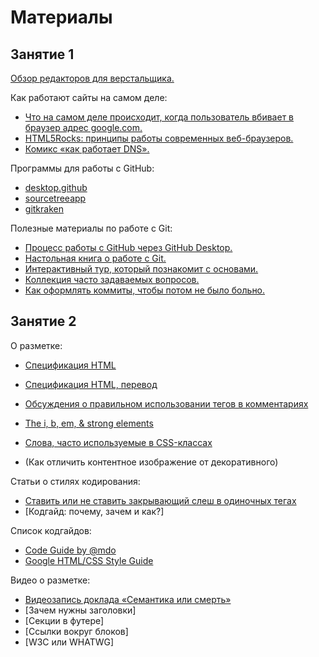 # Материалы #

## Занятие 1 ##

[Обзор редакторов для верстальщика.](https://drive.google.com/open?id=1GknqsuUZZUhHrKTSwxuACkWM7uOqGPiP)


Как работают сайты на самом деле:
* [Что на самом деле происходит, когда пользователь вбивает в браузер адрес google.com.](https://habrahabr.ru/company/htmlacademy/blog/254825/)
* [HTML5Rocks: принципы работы современных веб-браузеров.](https://www.html5rocks.com/ru/tutorials/internals/howbrowserswork/)
* [Комикс «как работает DNS».](https://howdns.works/ep1/)


Программы для работы с GitHub:
* [desktop.github](https://desktop.github.com/)
* [sourcetreeapp](https://www.sourcetreeapp.com/)
* [gitkraken](https://www.gitkraken.com/)

Полезные материалы по работе с Git:
* [Процесс работы с GitHub через GitHub Desktop.](https://drive.google.com/open?id=1OpNdcbX66JOSMaKPy3YZ6SpGoi-UMfhKdgWz2_9dkUA)
* [Настольная книга о работе с Git.](https://git-scm.com/book/ru/v2)
* [Интерактивный тур, который познакомит с основами.](https://githowto.com/ru)
* [Коллекция часто задаваемых вопросов.](http://firstaidgit.ru/#/)
* [Как оформлять коммиты, чтобы потом не было больно.](https://habrahabr.ru/company/Voximplant/blog/276695/)

## Занятие 2 ##

О разметке:
* [Спецификация HTML](https://www.w3.org/TR/html/)
* [Спецификация HTML, перевод](http://spec.piraruco.com/html5/index.htm)
* [Обсуждения о правильном использовании тегов в комментариях](http://html5doctor.com/computer-says-no-to-html5-document-outline/)
* [The i, b, em, &amp; strong elements](http://html5doctor.com/i-b-em-strong-element/)

* [Слова, часто используемые в CSS-классах](https://github.com/yoksel/common-words)
* (Как отличить контентное изображение от декоративного)

Статьи о стилях кодирования:
* [Ставить или не ставить закрывающий слеш в одиночных тегах](http://www.colorglare.com/2014/02/03/to-close-or-not-to-close.html)
* [Кодгайд: почему, зачем и как?]

Список кодгайдов:
* [Code Guide by @mdo](http://codeguide.co/)
* [Google HTML/CSS Style Guide](https://google.github.io/styleguide/htmlcssguide.html)

Видео о разметке:
* [Видеозапись доклада «Семантика или смерть»](https://events.yandex.ru/lib/talks/1520/)
* [Зачем нужны заголовки]
* [Секции в футере]
* [Ссылки вокруг блоков]
* [W3C или WHATWG]
